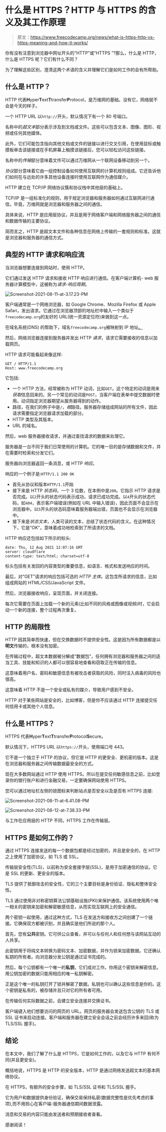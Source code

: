 # 什么是 HTTPS？HTTP 与 HTTPS 的含义及其工作原理

> 原文：<https://www.freecodecamp.org/news/what-is-https-http-vs-https-meaning-and-how-it-works/>

你有没有注意到浏览器中网址开头的“HTTP”或“HTTPS ”?那么，什么是 HTTP，什么是 HTTPS 呢？它们有什么不同？

为了理解这些区别，澄清这两个术语的含义并理解它们是如何工作的会有所帮助。

## 什么是 HTTP？

HTTP 代表**H**yper**T**ext**T**transfer**P**rotocol，是万维网的基础。没有它，网络就不会是今天的样子。

一个 HTTP URL 以`http://`开头，默认情况下有一个 80 号端口。

名称中的*超文本*部分表示涉及到文档或文件。这些可以包含文本、图像、图形、视频或任何其他媒体。

此外，它们可能包含指向其他文档或文件的链接以进行交叉引用，在使用鼠标或触摸板单击该链接或在手机屏幕上触摸该链接后，您可以轻松访问这些链接。

名称中的*传输*部分意味着文件可以通过万维网从一个联网设备移动到另一个。

*协议*部分意味着它由一组控制设备如何使用互联网的计算机规则组成。它还告诉他们如何在与远处的许多其他设备连接时使用互联网作为通信媒介。

HTTP 建立在 TCP/IP 网络协议簇和协议栈中其他层的基础上。

TCP/IP 是一组标准化的规则，用于规定浏览器和服务器如何通过互联网进行通信。毕竟，万维网就是浏览器和服务器之间的通信。

具体来说，HTTP 是应用层协议，并且是用于网络客户端和网络服务器之间的通信和数据传输的主要协议。

简而言之，HTTP 是超文本文件和各种信息在网络上传输的一套规则和标准。这就是浏览器和服务器的通信方式。

## 典型的 HTTP 请求和响应流

当浏览器想要连接到网站时，使用 HTTP。

它们通过发送 HTTP 请求和接收 HTTP 响应进行通信。在客户端计算机- web 服务器计算模型中，这被称为*请求-响应周期*。

![Screenshot-2021-08-11-at-3.17.23-PM](img/c236fc3bcd181bfd0416fef014fa454e.png)

客户端通常是一个网络浏览器，如 Google Chrome、Mozilla Firefox 或 Apple Safari，发出请求。它通过在浏览器顶部的地址栏中输入一个类似于`freecodecamp.org`的友好的 URL(统一资源定位符)来做到这一点。

在域名系统(DNS) 的帮助下，域名`freecodecamp.org`被映射到 IP 地址[。](https://www.freecodecamp.org/news/what-is-dns/)

然后，网络浏览器连接到服务器并发出 HTTP *请求*，请求它需要接收的信息以加载网页。

HTTP 请求可能看起来像这样:

```
GET / HTTP/1.1
Host: www.freecodecamp.org 
```

它包括:

*   一个 HTTP 方法，经常被称为 HTTP 动词，比如`GET`。这个特定的动词是用来*获取*信息回来的。另一个常见的动词是`POST`，当客户端在表单中提交数据时使用。动词指定浏览器期望从服务器得到的动作。
*   路径，在我们的例子中是`/`，*根*路径。服务器存储组成网站的所有文件，因此请求需要指定浏览器请求加载的部分。
*   HTTP 类型及其版本。
*   URL 的域名。

然后，web 服务器接收请求，并通过查找请求的数据来处理它。

服务器是一台不同于我们日常使用的计算机。它的唯一目的是存储数据和文件，并在需要时检索和分发它们。

服务器向浏览器返回一条消息，或 HTTP *响应*。

响应的一个例子是:`HTTP/1.1 200 OK`

*   首先从协议和版本`HTTP/1.1`开始
*   接下来是 HTTP *状态码*，一个 3 位数，在本例中是`200`。它指示 HTTP 请求是否完成。以`2`开头的状态代码表示成功，请求已成功完成。以`4`开头的状态代码，如`404`，表示客户端错误(例如在 URL 中输入错误)，因此页面不会显示在浏览器中。以`5`开头的状态码意味着服务器端出错，页面也不会显示在浏览器中。
*   接下来是*状态文本*，人类可读的文本，总结了状态代码的含义。在这种情况下，它是“OK”，意味着成功地检索到了所请求的文档。

HTTP 响应还包括如下所示的标头:

```
date: Thu, 12 Aug 2021 12:07:16 GMT
server: cloudflare
content-type: text/html; charset=utf-8 
```

标头包括有关发回的内容类型的重要信息，如语言、格式和发送响应的时间。

最后，对“GET”请求的响应包括可选的 *HTTP 主体*。这包含所请求的信息，比如组成网站的 HTML/CSS/JavaScript 文件。

然后，浏览器接收响应，呈现页面，并关闭连接。

每次它需要在页面上加载一个新的元素(比如不同的风格或图像或视频)时，它会启动一个新的连接，整个过程再次重复。

## HTTP 的局限性

HTTP 因其简单而快速，但在交换数据时不提供安全性。这是因为所有数据都是以**明文**传输的，根本没有加密。

在传输过程中，超文本数据被分解成“数据包”，任何拥有浏览器和服务器之间的适当工具、技能和知识的人都可以很容易地查看和窃取正在传输的信息。

这意味着用户名、密码和敏感信息有被攻击者获取的风险，同时注入病毒的风险也很高。

这意味着 HTTP 不是一个安全或私有的媒介，导致用户感到不安全。

HTTP 对于某些网站是安全的，比如博客，但是你不应该通过 HTTP 连接提交任何信用卡或其他个人信息。

## 什么是 HTTPS？

HTTPS 代表**H**yper**T**ext**T**transfer**P**rotocol**S**ecure。

默认情况下，HTTPS URL 以`https://`开头，使用端口号 443。

它不是一个独立于 HTTP 的协议，但它是 HTTP 的更安全、更机密的版本。这是在浏览器和服务器之间传输数据最安全的方式。

现在大多数网站通过 HTTP 使用 HTTPS。所以在提交任何敏感信息之前，比如登录你的银行账户和进行金融交易，一定要确保网站使用 HTTPS。

您可以通过地址栏左侧的锁图标来判断站点是否安全以及是否有 HTTPS 连接:

![Screenshot-2021-08-11-at-6.41.08-PM](img/08db00c55e0ec4ae917adad81f00ed9e.png)

![Screenshot-2021-08-12-at-7.38.33-PM](img/a2d32a7b72604508f1ab936dbf68707a.png)

与工作在应用层的 HTTP 不同，HTTPS 工作在传输层。

## HTTPS 是如何工作的？

通过 HTTPS 连接发送的每一个数据包都是经过加密的，并且是安全的，在 HTTP 之上使用了加密协议，如 TLS 或 SSL。

传输层安全性(TLS)，以前称为安全套接字层(SSL)，是用于加密通信的协议。它是 SSL 的更新、更安全的版本。

TLS 提供了抵御攻击的安全性，它的三个主要目标是身份验证、隐私和整体安全性。

TLS 通过使用非对称密钥算法公钥基础设施(PKI)来保护通信。该系统使用两个唯一相关的密钥来加密和解密敏感信息，从而实现互联网上的安全通信。

两个密钥一起使用，通过这种方式，TLS 在发送方和接收方之间创建了一个链接。它确保双方都被识别，并且确实是他们所说的那个人。

首先，您有**公共**密钥。它可供公众查看，并可以与任何人和任何想与该网站互动的人共享。

此密钥用于将纯文本转换为密码文本、加密数据，并作为锁来加密数据。它还确认私钥的所有者。向浏览器分发公钥是通过证书完成的。

然后，每个公钥都有一个唯一的**私钥**，它们成对工作。你用这个密钥来解密信息。用公钥加密的数据只能用相应的唯一私钥解密。

正是这个唯一的私钥打开了锁并解密了数据。私钥也可以确认这些信息是你的。这个密钥是私有的，被存储并且只对它的所有者可用。

在传输任何实际数据之前，会建立安全连接并交换证书。

客户端键入他们想要访问的网页的 URL。网页的服务器会发送包含公钥的 TLS 或 SSL 证书来启动连接。客户端和服务器在建立安全会话之前会经历许多来回(称为 TLS/SSL 握手)。

## 结论

在本文中，我们了解了什么是 HTTPS，它是如何工作的，以及它与 HTTP 有何不同(并且更安全)。

概括地说，HTTPS 是 HTTP 的安全版本，HTTP 是通过网络发送超文本的基本网络协议。

在 HTTPS，有额外的安全步骤，如 TLS/SSL 证书和 TLS/SSL 握手。

它为用户和数据提供身份验证，确保交易保持私密(数据完整性是优先考虑的事项),而不用担心在客户端-服务器通信期间数据泄露。

消息和交易的内容只能由发送者和预期接收者查看。

感谢阅读！